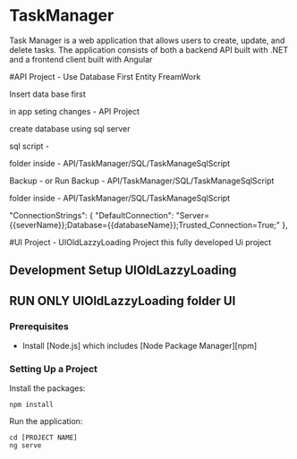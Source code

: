 # TaskManager
Task Manager is a web application that allows users to create, update, and delete tasks. The application consists of both a backend API built with .NET and a frontend client built with Angular

#API Project - Use Database First Entity FreamWork

Insert data base first 

in app seting changes  - API Project 

create database using sql server 

 sql script -

folder inside - API/TaskManager/SQL/TaskManageSqlScript

 Backup  -
or  Run Backup -  API/TaskManager/SQL/TaskManageSqlScript

folder inside - API/TaskManager/SQL/TaskManageSqlScript


"ConnectionStrings": {
  "DefaultConnection": "Server={{severName}};Database={{databaseName}};Trusted_Connection=True;"
},

#UI Project - UIOldLazzyLoading Project this fully developed Ui project

## Development Setup UIOldLazzyLoading
## RUN ONLY UIOldLazzyLoading folder UI
### Prerequisites

- Install [Node.js] which includes [Node Package Manager][npm]

### Setting Up a Project

Install the packages:

```
npm install
```

Run the application:

```
cd [PROJECT NAME]
ng serve
```
